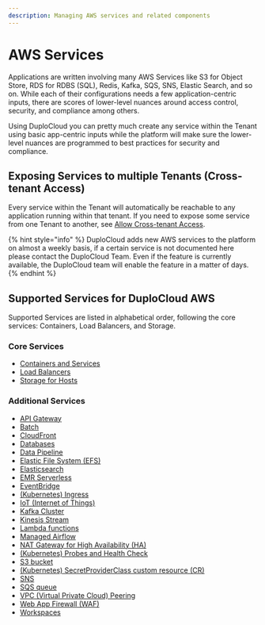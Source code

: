 ```yaml
---
description: Managing AWS services and related components
---
```


# AWS Services

Applications are written involving many AWS Services like S3 for Object Store, RDS for RDBS (SQL), Redis, Kafka, SQS, SNS, Elastic Search, and so on. While each of their configurations needs a few application-centric inputs, there are scores of lower-level nuances around access control, security, and compliance among others.

Using DuploCloud you can pretty much create any service within the Tenant using basic app-centric inputs while the platform will make sure the lower-level nuances are programmed to best practices for security and compliance.&#x20;

## Exposing Services to multiple Tenants (Cross-tenant Access)

Every service within the Tenant will automatically be reachable to any application running within that tenant. If you need to expose some service from one Tenant to another, see [Allow Cross-tenant Access](../../administrator-tools/access-control/tenant-access/cross-tenant-access.md).

{% hint style="info" %}
DuploCloud adds new AWS services to the platform on almost a weekly basis, if a certain service is not documented here please contact the DuploCloud Team. Even if the feature is currently available, the DuploCloud team will enable the feature in a matter of days.
{% endhint %}

## Supported Services for DuploCloud AWS

Supported Services are listed in alphabetical order, following the core services:  Containers, Load Balancers, and Storage.

### Core Services

* [Containers and Services](containers/)
* [Load Balancers](load-balancers/)
* [Storage for Hosts](storage/)

### Additional Services

* [API Gateway](api-gateway.md)
* [Batch](batch.md)
* [CloudFront](cloudfront.md)
* [Databases](database/)
* [Data Pipeline](data-pipeline.md)
* [Elastic File System (EFS)](elastic-file-system-efs.md)
* [Elasticsearch](elasticsearch.md)
* [EMR Serverless](emr-serverless.md)
* [EventBridge](cloud-watch.md)
* [(Kubernetes) Ingress](adding-ingress.md)
* [IoT (Internet of Things)](iot-internet-of-things.md)
* [Kafka Cluster](kafka-cluster.md)
* [Kinesis Stream](kinesis-stream.md)
* [Lambda functions](lambda/)
* [Managed Airflow](managed-airflow.md)
* [NAT Gateway for High Availability (HA)](nat-gateway-for-ha.md)
* [(Kubernetes) Probes and Health Check](setting-up-probes.md)
* [S3 bucket](s3-bucket.md)
* [(Kubernetes) SecretProviderClass custom resource (CR)](adding-secretproviderclass-custom-resource.md)
* [SNS](../use-cases/faults-and-alarms/sns-topic-alerts.md)&#x20;
* [SQS queue](sqs-queue.md)
* [VPC (Virtual Private Cloud) Peering ](virtual-private-cloud-vpc-peering.md)
* [Web App Firewall (WAF)](web-application-firewall-waf.md)
* [Workspaces](workspaces.md)

